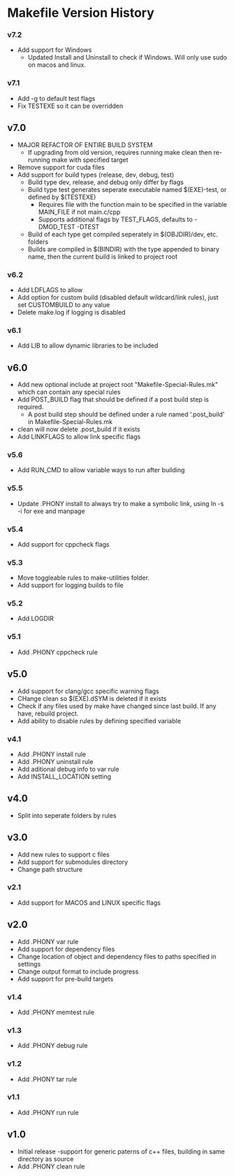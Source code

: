# Makefile Version History

### v7.2
-   Add support for Windows
    - Updated Install and Uninstall to check if Windows. Will only use sudo on macos and linux.

### v7.1
-   Add -g to default test flags
-   Fix TESTEXE so it can be overridden

## v7.0
-   MAJOR REFACTOR OF ENTIRE BUILD SYSTEM
    -   If upgrading from old version, requires running make clean then re-running make with specified target
-   Remove support for cuda files
-   Add support for build types (release, dev, debug, test)
    -   Build type dev, release, and debug only differ by flags
    -   Build type test generates seperate executable named $(EXE)-test, or defined by $(TESTEXE)
        -   Requires file with the function main to be specified in the variable MAIN_FILE if not main.c/cpp
        -   Supports additional flags by TEST_FLAGS, defaults to -DMOD_TEST -DTEST
    -   Build of each type get compiled seperately in $(OBJDIR)/dev, etc. folders
    -   Builds are compiled in $(BINDIR) with the type appended to binary name, then the current build is linked to project root

### v6.2
-   Add LDFLAGS to allow
-   Add option for custom build (disabled default wildcard/link rules), just set CUSTOMBUILD to any value
-   Delete make.log if logging is disabled

### v6.1
-   Add LIB to allow dynamic libraries to be included

## v6.0
-   Add new optional include at project root "Makefile-Special-Rules.mk" which can contain any special rules
-   Add POST_BUILD flag that should be defined if a post build step is required.
    -   A post build step should be defined under a rule named '.post_build' in Makefile-Special-Rules.mk
-   clean will now delete .post_build if it exists
-   Add LINKFLAGS to allow link specific flags

### v5.6
-   Add RUN_CMD to allow variable ways to run after building

### v5.5
-   Update .PHONY install to always try to make a symbolic link, using ln -s -i for exe and manpage

### v5.4
-   Add support for cppcheck flags

### v5.3
-   Move toggleable rules to make-utilities folder.
-   Add support for logging builds to file

### v5.2
-   Add LOGDIR

### v5.1
-   Add .PHONY cppcheck rule

## v5.0
-   Add support for clang/gcc specific warning flags
-   CHange clean so $(EXE).dSYM is deleted if it exists
-   Check if any files used by make have changed since last build. If any have, rebuild project.
-   Add ability to disable rules by defining specified variable

### v4.1
-   Add .PHONY install rule
-   Add .PHONY uninstall rule
-   Add aditional debug info to var rule
-   Add INSTALL_LOCATION setting

## v4.0
-   Split into seperate folders by rules

## v3.0
-   Add new rules to support c files
-   Add support for submodules directory
-   Change path structure

### v2.1
-   Add support for MACOS and LINUX specific flags

## v2.0
-   Add .PHONY var rule
-   Add support for dependency files
-   Change location of object and dependency files to paths specified in settings
-   Change output format to include progress
-   Add support for pre-build targets

### v1.4
-   Add .PHONY memtest rule

### v1.3
-   Add .PHONY debug rule

### v1.2
-   Add .PHONY tar rule

### v1.1
-   Add .PHONY run rule

## v1.0
-   Initial release -support for generic paterns of c++ files, building in same directory as source
-   Add .PHONY clean rule
